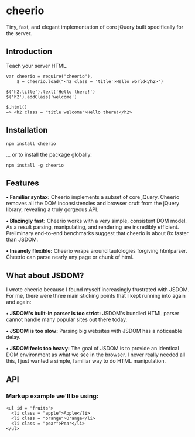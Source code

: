 # cheerio

Tiny, fast, and elegant implementation of core jQuery built specifically for the server. 


## Introduction
Teach your server HTML.

    var cheerio = require("cheerio"),
        $ = cheerio.load("<h2 class = 'title'>Hello world</h2>")
  
    $('h2.title').text('Hello there!')
    $('h2').addClass('welcome')

    $.html() 
    => <h2 class = "title welcome">Hello there!</h2>


## Installation
`npm install cheerio`

... or to install the package globally:

`npm install -g cheerio`

## Features
__• Familiar syntax:__
Cheerio implements a subset of core jQuery. Cheerio removes all the DOM inconsistencies and browser cruft from the jQuery library, revealing a truly gorgeous API. 

__• Blazingly fast:__
Cheerio works with a very simple, consistent DOM model. As a result parsing, manipulating, and rendering are incredibly efficient. Preliminary end-to-end benchmarks suggest that cheerio is about 8x faster than JSDOM.

__• Insanely flexible:__
Cheerio wraps around tautologies forgiving htmlparser. Cheerio can parse nearly any page or chunk of html.

## What about JSDOM?
I wrote cheerio because I found myself increasingly frustrated with JSDOM. For me, there were three main sticking points that I kept running into again and again:

__• JSDOM's built-in parser is too strict:__
  JSDOM's bundled HTML parser cannot handle many popular sites out there today.

__• JSDOM is too slow:__
Parsing big websites with JSDOM has a noticeable delay.

__• JSDOM feels too heavy:__
The goal of JSDOM is to provide an identical DOM environment as what we see in the browser. I never really needed all this, I just wanted a simple, familiar way to do HTML manipulation.

## API

### Markup example we'll be using:

    <ul id = "fruits">
      <li class = "apple">Apple</li>
      <li class = "orange">Orange</li>
      <li class = "pear">Pear</li>
    </ul>


